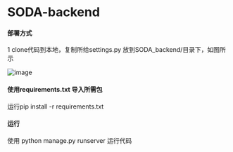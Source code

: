 # SODA-backend

#### 部署方式
1 clone代码到本地，复制所给settings.py 放到SODA_backend/目录下，如图所示

![image](https://user-images.githubusercontent.com/46080358/141609150-9edd1674-1354-40c5-a724-3cc87683c415.png)

#### 使用requirements.txt 导入所需包
运行pip install -r requirements.txt

#### 运行
使用  python manage.py runserver   运行代码
